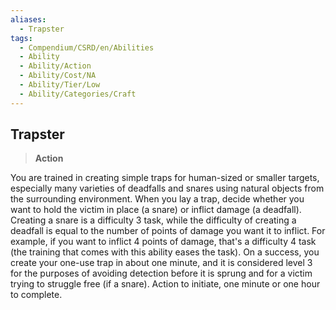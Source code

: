 ```yaml
---
aliases:
  - Trapster
tags:
  - Compendium/CSRD/en/Abilities
  - Ability
  - Ability/Action
  - Ability/Cost/NA
  - Ability/Tier/Low
  - Ability/Categories/Craft
---
```

  
    
## Trapster    
>**Action**  
    
You are trained in creating simple traps for human-sized or smaller targets, especially many varieties of deadfalls and snares using natural objects from the surrounding environment. When you lay a trap, decide whether you want to hold the victim in place (a snare) or inflict damage (a deadfall). Creating a snare is a difficulty 3 task, while the difficulty of creating a deadfall is equal to the number of points of damage you want it to inflict. For example, if you want to inflict 4 points of damage, that's a difficulty 4 task (the training that comes with this ability eases the task). On a success, you create your one-use trap in about one minute, and it is considered level 3 for the purposes of avoiding detection before it is sprung and for a victim trying to struggle free (if a snare). Action to initiate, one minute or one hour to complete.
